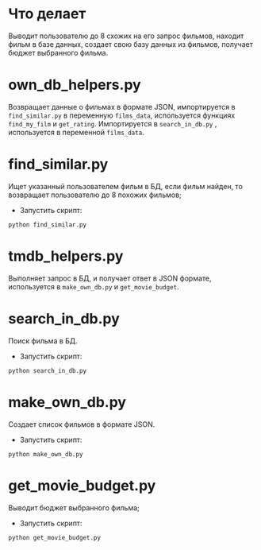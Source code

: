 # Что делает
Выводит пользователю до 8 схожих на его запрос фильмов, находит фильм в базе данных,
создает свою базу данных из фильмов, получает бюджет выбранного фильма.

# own_db_helpers.py
Возвращает данные о фильмах в формате JSON, импортируется в `find_similar.py` в переменную `films_data`,
используется функциях `find_my_film` и `get_rating`. 
Импортируется в `search_in_db.py` , используется в переменной `films_data`.

# find_similar.py
Ищет указанный пользователем фильм в БД, 
если фильм найден, то возвращает пользователю до 8 похожих фильмов;
- Запустить скрипт:
```
python find_similar.py
```

# tmdb_helpers.py
Выполняет запрос в БД, и получает ответ в JSON формате,
используется в `make_own_db.py` и `get_movie_budget`.

# search_in_db.py
Поиск фильма в БД.
- Запустить скрипт:
```
python search_in_db.py
```

# make_own_db.py
Создает список фильмов в формате JSON.
- Запустить скрипт:
```
python make_own_db.py
```

# get_movie_budget.py
Выводит бюджет выбранного фильма;
- Запустить скрипт:
```
python get_movie_budget.py
```



